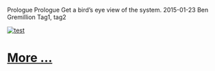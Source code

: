 Prologue
Prologue
Get a bird’s eye view of the system.
2015-01-23
Ben Gremillion
Tag1, tag2

[![test](/docs_content/1/grawlix-overview-draft2F.png)](./sequential-structure")

<h1><a href="./sequential-structure">More …</a></h1>

